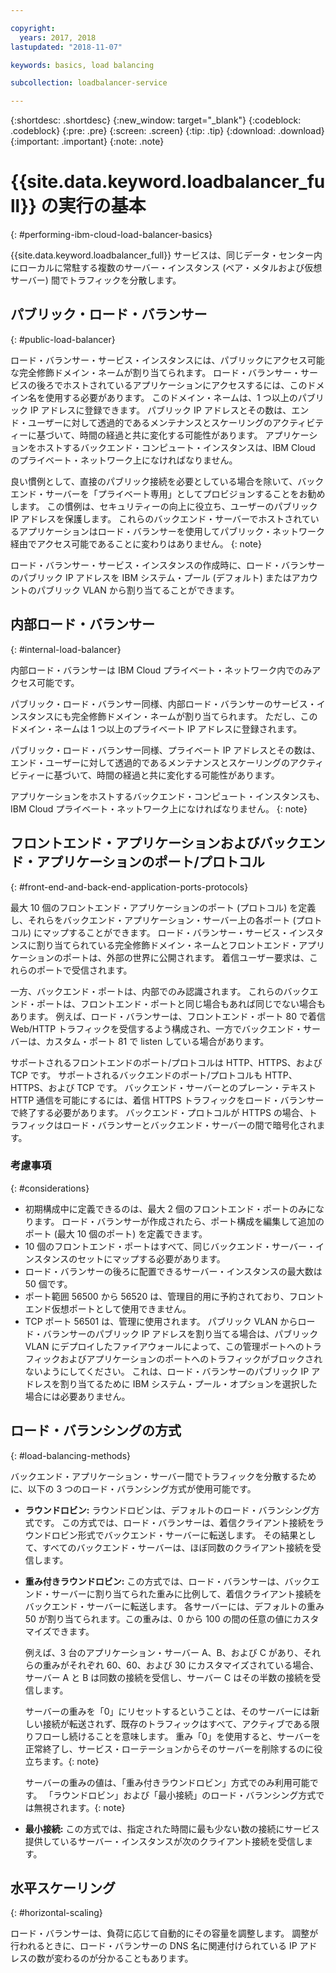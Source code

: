 ```yaml
---

copyright:
  years: 2017, 2018
lastupdated: "2018-11-07"

keywords: basics, load balancing

subcollection: loadbalancer-service

---
```


{:shortdesc: .shortdesc}
{:new_window: target="_blank"}
{:codeblock: .codeblock}
{:pre: .pre}
{:screen: .screen}
{:tip: .tip}
{:download: .download}
{:important: .important}
{:note: .note}

# {{site.data.keyword.loadbalancer_full}} の実行の基本
{: #performing-ibm-cloud-load-balancer-basics}

{{site.data.keyword.loadbalancer_full}} サービスは、同じデータ・センター内にローカルに常駐する複数のサーバー・インスタンス (ベア・メタルおよび仮想サーバー) 間でトラフィックを分散します。

## パブリック・ロード・バランサー
{: #public-load-balancer}

ロード・バランサー・サービス・インスタンスには、パブリックにアクセス可能な完全修飾ドメイン・ネームが割り当てられます。 ロード・バランサー・サービスの後ろでホストされているアプリケーションにアクセスするには、このドメイン名を使用する必要があります。 このドメイン・ネームは、1 つ以上のパブリック IP アドレスに登録できます。 パブリック IP アドレスとその数は、エンド・ユーザーに対して透過的であるメンテナンスとスケーリングのアクティビティーに基づいて、時間の経過と共に変化する可能性があります。 アプリケーションをホストするバックエンド・コンピュート・インスタンスは、IBM Cloud のプライベート・ネットワーク上になければなりません。

良い慣例として、直接のパブリック接続を必要としている場合を除いて、バックエンド・サーバーを「プライベート専用」としてプロビジョンすることをお勧めします。 この慣例は、セキュリティーの向上に役立ち、ユーザーのパブリック IP アドレスを保護します。 これらのバックエンド・サーバーでホストされているアプリケーションはロード・バランサーを使用してパブリック・ネットワーク経由でアクセス可能であることに変わりはありません。
{: note}  

ロード・バランサー・サービス・インスタンスの作成時に、ロード・バランサーのパブリック IP アドレスを IBM システム・プール (デフォルト) またはアカウントのパブリック VLAN から割り当てることができます。

## 内部ロード・バランサー
{: #internal-load-balancer}

内部ロード・バランサーは IBM Cloud プライベート・ネットワーク内でのみアクセス可能です。

パブリック・ロード・バランサー同様、内部ロード・バランサーのサービス・インスタンスにも完全修飾ドメイン・ネームが割り当てられます。 ただし、このドメイン・ネームは 1 つ以上のプライベート IP アドレスに登録されます。

パブリック・ロード・バランサー同様、プライベート IP アドレスとその数は、エンド・ユーザーに対して透過的であるメンテナンスとスケーリングのアクティビティーに基づいて、時間の経過と共に変化する可能性があります。

アプリケーションをホストするバックエンド・コンピュート・インスタンスも、IBM Cloud プライベート・ネットワーク上になければなりません。
{: note}

## フロントエンド・アプリケーションおよびバックエンド・アプリケーションのポート/プロトコル
{: #front-end-and-back-end-application-ports-protocols}

最大 10 個のフロントエンド・アプリケーションのポート (プロトコル) を定義し、それらをバックエンド・アプリケーション・サーバー上の各ポート (プロトコル) にマップすることができます。 ロード・バランサー・サービス・インスタンスに割り当てられている完全修飾ドメイン・ネームとフロントエンド・アプリケーションのポートは、外部の世界に公開されます。 着信ユーザー要求は、これらのポートで受信されます。

一方、バックエンド・ポートは、内部でのみ認識されます。 これらのバックエンド・ポートは、フロントエンド・ポートと同じ場合もあれば同じでない場合もあります。 例えば、ロード・バランサーは、フロントエンド・ポート 80 で着信 Web/HTTP トラフィックを受信するよう構成され、一方でバックエンド・サーバーは、カスタム・ポート 81 で listen している場合があります。

サポートされるフロントエンドのポート/プロトコルは HTTP、HTTPS、および TCP です。 サポートされるバックエンドのポート/プロトコルも HTTP、HTTPS、および TCP です。 バックエンド・サーバーとのプレーン・テキスト HTTP 通信を可能にするには、着信 HTTPS トラフィックをロード・バランサーで終了する必要があります。 バックエンド・プロトコルが HTTPS の場合、トラフィックはロード・バランサーとバックエンド・サーバーの間で暗号化されます。

### 考慮事項
{: #considerations}

* 初期構成中に定義できるのは、最大 2 個のフロントエンド・ポートのみになります。 ロード・バランサーが作成されたら、ポート構成を編集して追加のポート (最大 10 個のポート) を定義できます。
* 10 個のフロントエンド・ポートはすべて、同じバックエンド・サーバー・インスタンスのセットにマップする必要があります。
* ロード・バランサーの後ろに配置できるサーバー・インスタンスの最大数は 50 個です。
* ポート範囲 56500 から 56520 は、管理目的用に予約されており、フロントエンド仮想ポートとして使用できません。
* TCP ポート 56501 は、管理に使用されます。 パブリック VLAN からロード・バランサーのパブリック IP アドレスを割り当てる場合は、パブリック VLAN にデプロイしたファイアウォールによって、この管理ポートへのトラフィックおよびアプリケーションのポートへのトラフィックがブロックされないようにしてください。 これは、ロード・バランサーのパブリック IP アドレスを割り当てるために IBM システム・プール・オプションを選択した場合には必要ありません。

## ロード・バランシングの方式
{: #load-balancing-methods}

バックエンド・アプリケーション・サーバー間でトラフィックを分散するために、以下の 3 つのロード・バランシング方式が使用可能です。

* **ラウンドロビン:** ラウンドロビンは、デフォルトのロード・バランシング方式です。 この方式では、ロード・バランサーは、着信クライアント接続をラウンドロビン形式でバックエンド・サーバーに転送します。 その結果として、すべてのバックエンド・サーバーは、ほぼ同数のクライアント接続を受信します。

* **重み付きラウンドロビン:** この方式では、ロード・バランサーは、バックエンド・サーバーに割り当てられた重みに比例して、着信クライアント接続をバックエンド・サーバーに転送します。 各サーバーには、デフォルトの重み 50 が割り当てられます。この重みは、0 から 100 の間の任意の値にカスタマイズできます。

	例えば、3 台のアプリケーション・サーバー A、B、および C があり、それらの重みがそれぞれ 60、60、および 30 にカスタマイズされている場合、サーバー A と B は同数の接続を受信し、サーバー C はその半数の接続を受信します。


	サーバーの重みを「0」にリセットするということは、そのサーバーには新しい接続が転送されず、既存のトラフィックはすべて、アクティブである限りフローし続けることを意味します。 重み「0」を使用すると、サーバーを正常終了し、サービス・ローテーションからそのサーバーを削除するのに役立ちます。{: note}

	サーバーの重みの値は、「重み付きラウンドロビン」方式でのみ利用可能です。 「ラウンドロビン」および「最小接続」のロード・バランシング方式では無視されます。{: note}

* **最小接続:** この方式では、指定された時間に最も少ない数の接続にサービス提供しているサーバー・インスタンスが次のクライアント接続を受信します。

## 水平スケーリング
{: #horizontal-scaling}

ロード・バランサーは、負荷に応じて自動的にその容量を調整します。 調整が行われるときに、ロード・バランサーの DNS 名に関連付けられている IP アドレスの数が変わるのが分かることもあります。

